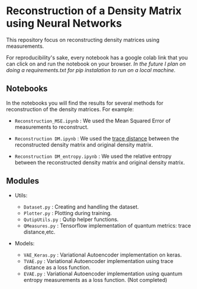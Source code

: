 # Reconstruction of a Density Matrix using Neural Networks

This repository focus on reconstructing density matrices using measurements. 

For reproducibility's sake, every notebook has a google colab link that you can click on and run the notebook on your browser. *In the future I plan on doing a requirements.txt for pip instalation to run on a local machine.*

## Notebooks

In the notebooks you will find the results for several methods for reconstruction of the density matrices. For example:

- `Reconstruction_MSE.ipynb` : We used the Mean Squared Error of measurements to reconstruct. 

- `Reconstruction DM.ipynb` : We used the [trace distance](https://en.wikipedia.org/wiki/Trace_distance) between the reconstructed density matrix and original density matrix.

- `Reconstruction DM_entropy.ipynb` : We used the relative entropy between the reconstructed density matrix and original density matrix.

## Modules

- Utils:
    - `Dataset.py` : Creating and handling the dataset.
    - `Plotter.py` : Plotting during training.
    - `QutipUtils.py` : Qutip helper functions.
    - `QMeasures.py` : Tensorflow implementation of quantum metrics: trace distance,etc.
    
- Models:
    - `VAE_Keras.py` : Variational Autoencoder implementation on keras.
    - `TVAE.py` : Variational Autoencoder implementation using trace distance as a loss function.
    - `EVAE.py` : Variational Autoencoder implementation using quantum entropy measurements as a loss function. (Not completed)
